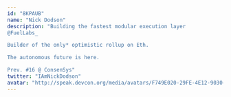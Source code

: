 ```yaml
---
id: "8KPAUB"
name: "Nick Dodson"
description: "Building the fastest modular execution layer 
@FuelLabs_

Builder of the only* optimistic rollup on Eth. 

The autonomous future is here.

Prev. #16 @ ConsenSys"
twitter: "IAmNickDodson"
avatar: "http://speak.devcon.org/media/avatars/F749E020-29FE-4E12-9030-E0637A56BD8A_iNUR7dW.png"
---
```

